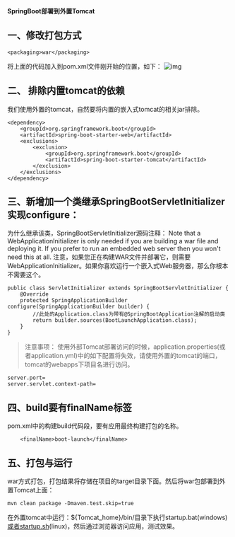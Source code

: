 **SpringBoot部署到外置Tomcat**

## 一、修改打包方式

```
<packaging>war</packaging>
```

将上面的代码加入到pom.xml文件刚开始的位置，如下：
![img](https://box.kancloud.cn/3e5b09175fb32b2a6ce9afd3cccb76c2_446x154.png)

## 二、 排除内置tomcat的依赖

我们使用外置的tomcat，自然要将内置的嵌入式tomcat的相关jar排除。

```
<dependency>
    <groupId>org.springframework.boot</groupId>
    <artifactId>spring-boot-starter-web</artifactId>
    <exclusions>
        <exclusion>
            <groupId>org.springframework.boot</groupId>
            <artifactId>spring-boot-starter-tomcat</artifactId>
        </exclusion>
    </exclusions>
</dependency>
```

## 三、新增加一个类继承SpringBootServletInitializer实现configure：

为什么继承该类，SpringBootServletInitializer源码注释：
Note that a WebApplicationInitializer is only needed if you are building a war file and deploying it.
If you prefer to run an embedded web server then you won't need this at all.
注意，如果您正在构建WAR文件并部署它，则需要WebApplicationInitializer。如果你喜欢运行一个嵌入式Web服务器，那么你根本不需要这个。

```
public class ServletInitializer extends SpringBootServletInitializer { 
    @Override
    protected SpringApplicationBuilder configure(SpringApplicationBuilder builder) {
        //此处的Application.class为带有@SpringBootApplication注解的启动类
        return builder.sources(BootLaunchApplication.class);
    } 
}
```

> 注意事项：
> 使用外部Tomcat部署访问的时候，application.properties(或者application.yml)中的如下配置将失效，请使用外置的tomcat的端口，tomcat的webapps下项目名进行访问。

```
server.port=
server.servlet.context-path=
```

## 四、build要有finalName标签

pom.xml中的构建build代码段，要有应用最终构建打包的名称。

```
    <finalName>boot-launch</finalName>
```

## 五、打包与运行

war方式打包，打包结果将存储在项目的target目录下面。然后将war包部署到外置Tomcat上面：

```
mvn clean package -Dmaven.test.skip=true
```

在外置tomcat中运行：${Tomcat_home}/bin/目录下执行startup.bat(windows)[或者startup.sh](http://xn--startup-gf7nh96s.sh/)(linux)，然后通过浏览器访问应用，测试效果。